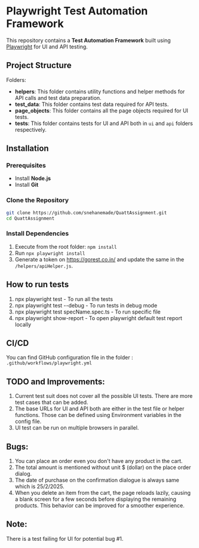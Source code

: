 # Playwright Test Automation Framework
This repository contains a **Test Automation Framework** built using [Playwright](https://playwright.dev/) for UI and API testing.

## Project Structure
Folders:

- **helpers**: This folder contains utility functions and helper methods for API calls and test data preparation.
- **test_data**: This folder contains test data required for API tests.
- **page_objects**: This folder contains all the page objects required for UI tests.
- **tests**: This folder contains tests for UI and API both in `ui` and `api` folders respectively.

## Installation 
### **Prerequisites**
- Install **Node.js**
- Install **Git**

### **Clone the Repository**
```sh
git clone https://github.com/snehanemade/QuattAssignment.git
cd QuattAssignment
```

### **Install Dependencies**
1. Execute from the root folder: `npm install`
2. Run `npx playwright install`
3. Generate a token on https://gorest.co.in/ and update the same in the `/helpers/apiHelper.js`.<br />

## How to run tests

1. npx playwright test - To run all the tests<br />
2. npx playwright test --debug - To run tests in debug mode<br />
3. npx playwright test specName.spec.ts - To run specific file<br />
4. npx playwright show-report - To open playwright default test report locally

## CI/CD
You can find GitHub configuration file in the folder : `.github/workflows/playwright.yml`

## TODO and Improvements:

1. Current test suit does not cover all the possible UI tests. There are more test cases that can be added.
2. The base URLs for UI and API both are either in the test file or helper functions. Those can be defined using Environment variables in the config file. 
3. UI test can be run on multiple browsers in parallel.

## Bugs:

1. You can place an order even you don't have any product in the cart.
2. The total amount is mentioned without unit $ (dollar) on the place order dialog.
3. The date of purchase on the confirmation dialogue is always same which is 25/2/2025.
4. When you delete an item from the cart, the page reloads lazily, causing a blank screen for a few seconds before displaying the remaining products. This behavior can be improved for a smoother experience.

## Note: 
There is a test failing for UI for potential bug #1.